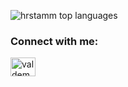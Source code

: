 
<!-- Sprogstatistik -->
<p>
  <img align="center" src="https://github-readme-stats.vercel.app/api/top-langs/?username=hrstamm&layout=compact&hide=html,css&theme=onedark" alt="hrstamm top languages" />
</p>

<!-- LinkedIn -->
<h3 align="left">Connect with me:</h3>
<p align="left">
  <a href="https://www.linkedin.com/in/valdemarstamm" target="_blank">
    <img align="center" src="https://raw.githubusercontent.com/rahuldkjain/github-profile-readme-generator/master/src/images/icons/Social/linked-in-alt.svg" alt="valdemarstamm LinkedIn" height="30" width="40" />
  </a>
</p>
